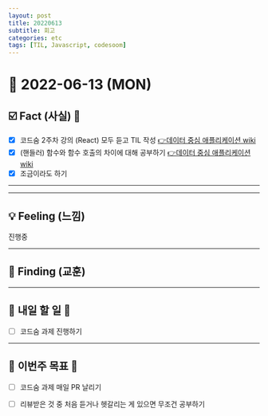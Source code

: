 ```yaml
---
layout: post
title: 20220613
subtitle: 회고
categories: etc
tags: [TIL, Javascript, codesoom]
---
```




# 📆 2022-06-13 (MON)


## ☑️ Fact (사실) 📑
- [x] 코드숨 2주차 강의 (React) 모두 듣고 TIL 작성 [👉데이터 중심 애플리케이션 wiki](https://codesoom-bookclub.notion.site/f2e834292817487a8d9429520de81ef1)
- [x] (핸들러) 함수와 함수 호출의 차이에 대해 공부하기 [👉데이터 중심 애플리케이션 wiki](https://codesoom-bookclub.notion.site/f2e834292817487a8d9429520de81ef1)
- [x] 조금이라도 하기

***

***

## 💡 Feeling (느낌)
진행중


***

## 🎯 Finding (교훈)

***

## 🎯 내일 할 일 🎯
- [ ] 코드숨 과제 진행하기

***


## 🏁 이번주 목표 🏁
- [ ] 코드숨 과제 매일 PR 날리기
- [ ] 리뷰받은 것 중 처음 듣거나 헷갈리는 게 있으면 무조건 공부하기




